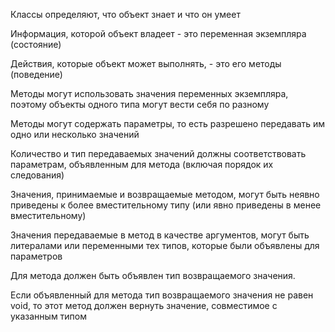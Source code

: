 Классы определяют, что объект знает и что он умеет

Информация, которой объект владеет - это 
переменная экземпляра (состояние)

Действия, которые объект может выполнять, - 
это его методы (поведение)

Методы могут использовать значения переменных
экземпляра, поэтому объекты одного типа могут
вести себя по разному

Методы могут содержать параметры, то есть
разрешено передавать им одно или 
несколько значений

Количество и тип передаваемых значений должны
соответствовать параметрам, объявленным для метода
(включая порядок их следования)

Значения, принимаемые и возвращаемые методом, могут
быть неявно приведены к более вместительному типу
(или явно приведены в менее вместительному)

Значения передаваемые в метод в качестве аргументов, 
могут быть литералами или переменными тех типов, 
которые были объявлены для параметров

Для метода должен быть объявлен 
тип возвращаемого значения.

Если объявленный для метода тип возвращаемого 
значения не равен void, то этот метод должен
вернуть значение, совместимое с указанным типом


